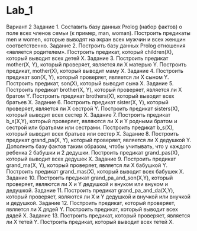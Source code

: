# Lab_1
Вариант 2 
Задание 1. Составить базу данных Prolog (набор фактов) о поле всех членов семьи (к пример, man, woman). 
Построить предикаты men и women, которые выводят на экран всех мужчин и всех женщин соответственно. 
Задание 2. Построить базу данных Prolog отношения «является родителем». Построить предикат, который children(X), который выводит всех детей X. 
Задание 3. Построить предикат mother(X, Y), который проверяет, является ли X матерью Y. Построить предикат, mother(X), который выводит маму X. 
Задание 4. Построить предикат son(X, Y), который проверяет, является ли X сыном Y. Построить предикат, son(X), который выводит сына X. 
Задание 5. Построить предикат brother(X, Y), который проверяет, является ли X братом Y. Построить предикат brothers(X), который выводит всех братьев X. 
Задание 6. Построить предикат sister(X, Y), который проверяет, является ли X сестрой Y. Построить предикат sisters(X), который выводит всех сестер X. 
Задание 7. Построить предикат b_s(X,Y), который проверяет, являются ли X и Y родными братом и сестрой или братьями или сестрами. 
Построить предикат b_s(X), который выводит всех братьев или сестер X. 
Задание 8. Построить предикат grand_pa(X, Y), который проверяет, является ли X дедушкой Y. 
Дополнить базу фактов таким образом, чтобы учитывать, что у каждого ребенка 2 бабушки и 2 дедушки. Построить предикат grand_pas(X), который выводит всех дедушек X.
Задание 9. Построить предикат grand_ma(X, Y), который проверяет, является ли X бабушкой Y. Построить предикат grand_mas(X), который выводит всех бабушек X. 
Задание 10. Построить предикат grand_pa_and_son(X,Y), который проверяет, являются ли X и Y дедушкой и внуком или внуком и дедушкой. 
Задание 11. Построить предикат grand_pa_and_da(X,Y), который проверяет, являются ли X и Y дедушкой и внучкой или внучкой и дедушкой. 
Задание 12. Построить предикат, который проверяет, является ли X дядей Y. Построить предикат, который выводит всех дядей X.
Задание 13. Построить предикат, который проверяет, является ли X тетей Y. Построить предикат, который выводит всех тетей X.
